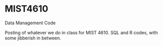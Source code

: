 # MIST4610
Data Management Code


Posting of whatever we do in class for MIST 4610. SQL and R codes, with some jibberish in between.

